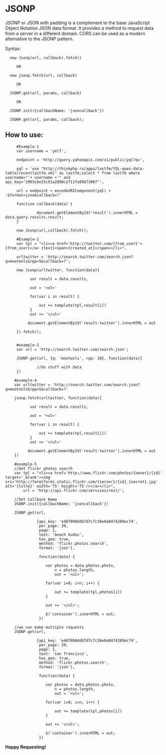 JSONP
=====

JSONP or JSON with padding is a complement to the base JavaScript Object Notation JSON data format. It provides a method to
request data from a server in a different domain. CORS can be used as a modern alternative to the JSONP pattern.

Syntax:

      new Jsonp(url, callback).fetch() 

         OR

      new jsonp.fetch(url, callback)

         OR

      JSONP.get(url, params, callback)  

         OR

      JSONP.init({callbackName: 'jsoncallback'}) 

      JSONP.get(url, params, callback);

How to use:
-----------

         #Example-1
         var username = 'yelf',

         endpoint = 'http://query.yahooapis.com/v1/public/yql?q=',

         yql = 'use "http://thinkphp.ro/apps/lastfm/YQL-open-data-table/recentlastfm.xml" as lastfm;select * from lastfm where username="'+ username +'" and api_key="2993c6e15c91a2890c2f11fa95673067"',

         url = endpoint + encodeURIComponent(yql) + '&format=json&callback=?'
 
         function callback(data) {

                  document.getElementById('result').innerHTML = data.query.results.result;
         } 
    
         new Jsonp(url,callback).fetch();

         #Example-2
         var tpl = "<li><a href='http://twitter.com/{from_user}'>{from_user}</a> {text}<span>{created_at}</span></li>",

         urltwitter = 'http://search.twitter.com/search.json?q=mootools&rpp=5&callback=?';

         new Jsonp(urltwitter, function(data){

               var result = data.results, 

               out = '<ul>'
                
               for(var i in result) {

                   out += template(tpl,result[i])
               } 
               out += '</ul>'

              document.getElementById('result-twitter').innerHTML = out 

         }).fetch();

  
         #example-3
         var url = 'http://search.twitter.com/search.json';

         JSONP.get(url, {q: 'mootools', rpp: 10}, function(data){

                  //do stuff with data
         })
       
        #example-4
        var urltwitter = 'http://search.twitter.com/search.json?q=mootools&rpp=5&callback=?'

        jsonp.fetch(urltwitter, function(data){

               var result = data.results, 

               out = '<ul>'
                
               for(var i in result) {

                   out += template(tpl,result[i])
               } 
               out += '</ul>'

              document.getElementById('result-twitter').innerHTML = out 
        })

        #example-5
        //Get flickr photos search
        var tpl = "<li><a href='http://www.flickr.com/photos/{owner}/{id}' target='_blank'><img src='http://farm{farm}.static.flickr.com/{server}/{id}_{secret}.jpg' alt='{title}' width='75' height='75'/></a></li>",
            url = 'http://api.flickr.com/services/rest/';

        //Set Callback Name
        JSONP.init({callbackName: 'jsoncallback'})

        JSONP.get(url, 

                  {api_key: 'e407090ddb7d7c7c36e0a0474289ec74',
                   per_page: 20, 
                   page: 1, 
                   text: 'beach kudos', 
                   has_geo: true, 
                   method: 'flickr.photos.search', 
                   format: 'json'},

                   function(data) {

                      var photos = data.photos.photo,
                          n = photos.length,
                          out = '<ul>';

                      for(var i=0; i<n; i++) {

                          out += template(tpl,photos[i])
                      }  

                      out += '</ul>';

                      $('container').innerHTML = out;  
                   })          

        //we can make multiple requests
        JSONP.get(url, 

                  {api_key: 'e407090ddb7d7c7c36e0a0474289ec74',
                   per_page: 20, 
                   page: 1, 
                   text: 'san francisco', 
                   has_geo: true, 
                   method: 'flickr.photos.search', 
                   format: 'json'},

                   function(data) {

                      var photos = data.photos.photo,
                          n = photos.length,
                          out = '<ul>';

                      for(var i=0; i<n; i++) {

                          out += template(tpl,photos[i])
                      }  

                      out += '</ul>';

                      $('container').innerHTML = out;  
                   })          

**Happy Requesting!**